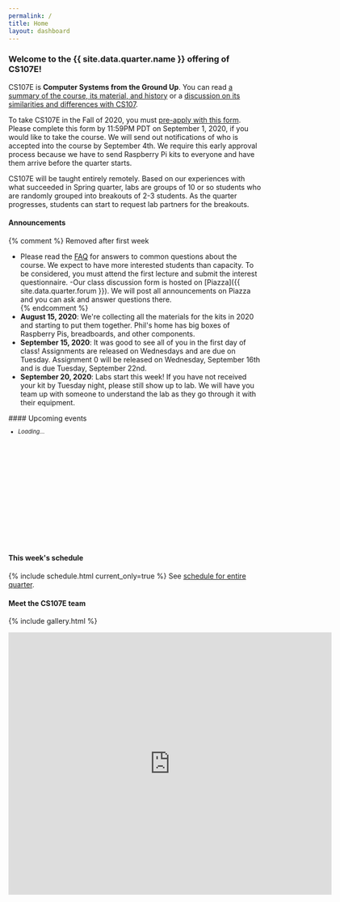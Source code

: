 ```yaml
---
permalink: /
title: Home
layout: dashboard
---
```


### Welcome to the {{ site.data.quarter.name }} offering of CS107E!

CS107E is __Computer Systems from the Ground Up__. You can read [a summary of the course, its material, and history](/about/)
or a [discussion on its similarities and differences with CS107](http://cs107e.stanford.edu).

To take CS107E in the Fall of 2020, you must [pre-apply with this form](https://forms.gle/SwzXd6LcmHq65HSx6).
Please complete this form by 11:59PM PDT on September 1, 2020, if you would like to take the course. We will send out 
notifications of who is accepted into the course by September 4th. We require this early approval process because
we have to send Raspberry Pi kits to everyone and have them arrive before the quarter starts.

CS107E will be taught entirely remotely. Based on our experiences with what succeeded in Spring quarter, labs are 
groups of 10 or so students who are randomly grouped into breakouts of 2-3 students. As the quarter progresses,
students can start to request lab partners for the breakouts.

<div class="row">
<div class="col-xs-5" markdown="1">

#### Announcements
{% comment %} Removed after first week
- Please read the [FAQ](http://cs107e.stanford.edu) for answers to common questions about the course. We expect to have more interested students than capacity. To be considered, you must attend the first lecture and submit the interest questionnaire.
-Our class discussion form is hosted on [Piazza]({{ site.data.quarter.forum }}). We will post all announcements on Piazza and you can ask and answer questions there.   
{% endcomment %}
- __August 15, 2020__: We're collecting all the materials for the kits in 2020 and starting to put them together. Phil's home has big boxes of Raspberry Pis, breadboards, and other components.
- __September 15, 2020__: It was good to see all of you in the first day of class! Assignments are released on Wednesdays and are due on Tuesday. Assignment 0 will be released on Wednesday, September 16th and is due Tuesday, September 22nd.
- __September 20, 2020__: Labs start this week! If you have not received your kit by Tuesday night, please still show up to lab. We will have you team up with someone to understand the lab as they go through it with their equipment.
</div>
<div class="col-xs-7" markdown="1">
#### Upcoming events
<div id ="upcoming" class="list-group" style="font-size:80%;overflow:auto; height:240px;" >
<ul><li class="list-group-item"><i>Loading...</i></li></ul>     
</div>
</div>
</div>

#### This week's schedule
{% include schedule.html current_only=true %}
See [schedule for entire quarter](/schedule/).


#### Meet the CS107E team
{% include gallery.html %}

<iframe src="https://docs.google.com/forms/d/e/1FAIpQLSdBpyHM3qfbxmkqtXfjLDHyoIucF2K-4xtjehzIqUE3NUkBZg/viewform?embedded=true" width="640" height="519" frameborder="0" marginheight="0" marginwidth="0">Loading...</iframe>



<script src="https://ajax.googleapis.com/ajax/libs/jquery/3.2.1/jquery.min.js"></script>
<script src="/_assets/gcal.js"></script>
